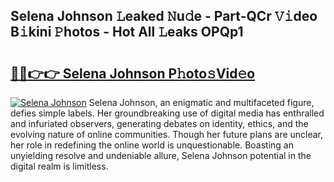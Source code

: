 ## Selena Johnson 𝙻eaked 𝙽u𝚍e - Part-QCr 𝚅𝚒deo B𝚒kini 𝙿hotos - Hot All 𝙻eaks OPQp1

# <h2><a href="http://ld05q0.urlbe.top/?page=Selena+Johnson">🔗🔗👉👉 Selena Johnson P𝚑oto𝚜Vid𝚎o</a></h2>

[![Selena Johnson](https://i.imgur.com/eBuTRDB.gif)](http://ld05q0.urlbe.top/?page=Selena+Johnson)
Selena Johnson, an enigmatic and multifaceted figure, defies simple labels. Her groundbreaking use of digital media has enthralled and infuriated observers, generating debates on identity, ethics, and the evolving nature of online communities. Though her future plans are unclear, her role in redefining the online world is unquestionable. Boasting an unyielding resolve and undeniable allure, Selena Johnson potential in the digital realm is limitless.
